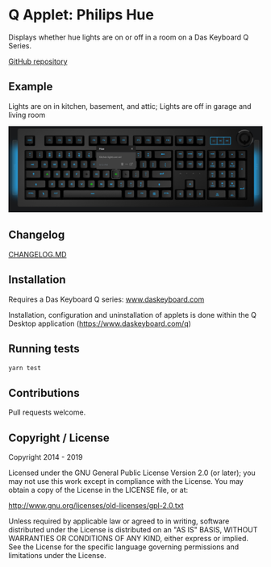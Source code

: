 # Q Applet: Philips Hue

Displays whether hue lights are on or off in a room on a Das Keyboard Q Series.

[GitHub repository](https://github.com/DisabledMonkey/daskeyboard-applet--hue)

## Example

Lights are on in kitchen, basement, and attic; Lights are off in garage and living room

![Hue lights on a Das Keybaord Q](assets/image.png "Q Hue")

## Changelog

[CHANGELOG.MD](CHANGELOG.md)

## Installation

Requires a Das Keyboard Q series: www.daskeyboard.com

Installation, configuration and uninstallation of applets is done within
the Q Desktop application (<https://www.daskeyboard.com/q>)

## Running tests

    yarn test

## Contributions

Pull requests welcome.

## Copyright / License

Copyright 2014 - 2019

Licensed under the GNU General Public License Version 2.0 (or later);
you may not use this work except in compliance with the License.
You may obtain a copy of the License in the LICENSE file, or at:

   <http://www.gnu.org/licenses/old-licenses/gpl-2.0.txt>

Unless required by applicable law or agreed to in writing, software
distributed under the License is distributed on an "AS IS" BASIS,
WITHOUT WARRANTIES OR CONDITIONS OF ANY KIND, either express or implied.
See the License for the specific language governing permissions and
limitations under the License.

